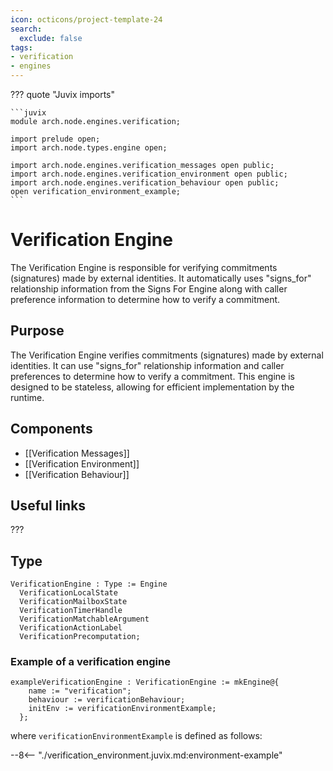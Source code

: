 ```yaml
---
icon: octicons/project-template-24
search:
  exclude: false
tags:
- verification
- engines
---
```


??? quote "Juvix imports"

    ```juvix
    module arch.node.engines.verification;

    import prelude open;
    import arch.node.types.engine open;

    import arch.node.engines.verification_messages open public;
    import arch.node.engines.verification_environment open public;
    import arch.node.engines.verification_behaviour open public;
    open verification_environment_example;
    ```

# Verification Engine

The Verification Engine is responsible for verifying commitments (signatures) made by external identities. It automatically uses "signs_for" relationship information from the Signs For Engine along with caller preference information to determine how to verify a commitment.

## Purpose

The Verification Engine verifies commitments (signatures) made by external identities. It can use "signs_for" relationship information and caller preferences to determine how to verify a commitment. This engine is designed to be stateless, allowing for efficient implementation by the runtime.

## Components

- [[Verification Messages]]
- [[Verification Environment]]
- [[Verification Behaviour]]

## Useful links

???

## Type

<!-- --8<-- [start:VerificationEngine] -->
```juvix
VerificationEngine : Type := Engine
  VerificationLocalState
  VerificationMailboxState
  VerificationTimerHandle
  VerificationMatchableArgument
  VerificationActionLabel
  VerificationPrecomputation;
```
<!-- --8<-- [end:VerificationEngine] -->

### Example of a verification engine

```juvix
exampleVerificationEngine : VerificationEngine := mkEngine@{
    name := "verification";
    behaviour := verificationBehaviour;
    initEnv := verificationEnvironmentExample;
  };
```

where `verificationEnvironmentExample` is defined as follows:

--8<-- "./verification_environment.juvix.md:environment-example"
